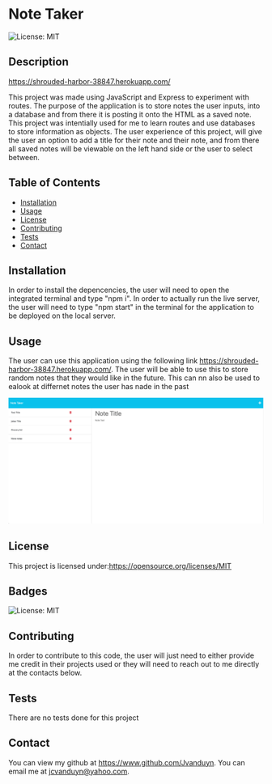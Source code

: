 
  # Note Taker

  ![License: MIT](https://img.shields.io/badge/License-MIT-yellow.svg)

  ## Description

  https://shrouded-harbor-38847.herokuapp.com/
  
  This project was made using JavaScript and Express to experiment with routes. The purpose of the application is to store notes the user inputs, into a database and from there it is posting it onto the HTML as a saved note. This project was intentially used for me to learn routes and use databases to store information as objects. The user experience of this project, will give the user an option to add a title for their note and their note, and from there all saved notes will be viewable on the left hand side or the user to select between. 
  
  ## Table of Contents
  
  - [Installation](#installation)
  - [Usage](#usage)
  - [License](#license)
  - [Contributing](#contributing)
  - [Tests](#tests)
  - [Contact](#contact)
  
  ## Installation
  
  In order to install the depencencies, the user will need to open the integrated terminal and type "npm i". In order to actually run the live server, the user will need to type "npm start" in the terminal for the application to be deployed on the local server. 
  
  ## Usage
  
  The user can use this application using the following link https://shrouded-harbor-38847.herokuapp.com/. The user will be able to use this to store random notes that they would like in the future. This can nn also be used to  ealook at differnet notes the user has nade in the past

  ![alt text](./assets/app.png)
  
  ## License

  This project is licensed under:https://opensource.org/licenses/MIT
  
  ## Badges
  ![License: MIT](https://img.shields.io/badge/License-MIT-yellow.svg)
    
  ## Contributing
  
  In order to contribute to this code, the user will just need to either provide me credit in their projects used or they will need to reach out to me directly at the contacts below. 

  ## Tests
  
  There are no tests done for this project

  ## Contact

  You can view my github at https://www.github.com/Jvanduyn.
  You can email me at jcvanduyn@yahoo.com.
